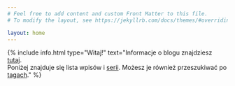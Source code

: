 ```yaml
---
# Feel free to add content and custom Front Matter to this file.
# To modify the layout, see https://jekyllrb.com/docs/themes/#overriding-theme-defaults

layout: home
---
```


{% include info.html type="Witaj!" text="Informacje o&nbsp;blogu znajdziesz [tutaj](/about).  
Poniżej znajduje się lista wpisów i&nbsp;[serii](#serie). Możesz je również przeszukiwać po [tagach](/tags)." %}
